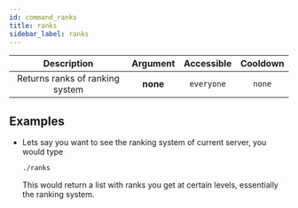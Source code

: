 ```yaml
---
id: command_ranks
title: ranks
sidebar_label: ranks
---
```


|           Description           | Argument | Accessible | Cooldown |
| :-----------------------------: | :------: | :--------: | :------: |
| Returns ranks of ranking system | __none__ | `everyone` |  `none`  |

## Examples

* Lets say you want to see the ranking system of current server, you would type
    ```bash
    ./ranks
    ```

    This would return a list with ranks you get at certain levels, essentially the ranking system.
